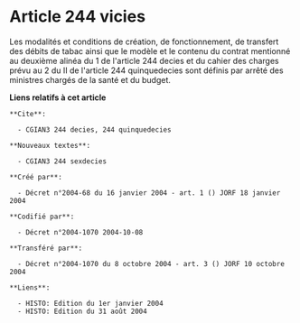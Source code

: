 # Article 244 vicies

Les modalités et conditions de création, de fonctionnement, de transfert des débits de tabac ainsi que le modèle et le
contenu du contrat mentionné au deuxième alinéa du 1 de l'article 244 decies et du cahier des charges prévu au 2 du II de
l'article 244 quinquedecies sont définis par arrêté des ministres chargés de la santé et du budget.

**Liens relatifs à cet article**

	**Cite**:

	  - CGIAN3 244 decies, 244 quinquedecies

	**Nouveaux textes**:

	  - CGIAN3 244 sexdecies

	**Créé par**:

	  - Décret n°2004-68 du 16 janvier 2004 - art. 1 () JORF 18 janvier 2004

	**Codifié par**:

	  - Décret n°2004-1070 2004-10-08

	**Transféré par**:

	  - Décret n°2004-1070 du 8 octobre 2004 - art. 3 () JORF 10 octobre 2004

	**Liens**:

	  - HISTO: Edition du 1er janvier 2004
	  - HISTO: Edition du 31 août 2004
